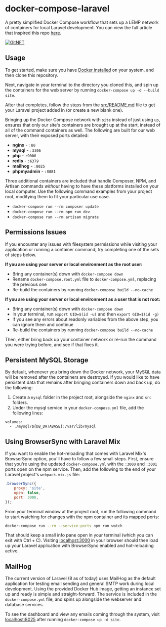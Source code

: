 # docker-compose-laravel

A pretty simplified Docker Compose workflow that sets up a LEMP network of containers for local Laravel development. You can view the full article that inspired this repo [here](https://dev.to/aschmelyun/the-beauty-of-docker-for-local-laravel-development-13c0).

[![GitNFT](https://img.shields.io/badge/%F0%9F%94%AE-Open%20in%20GitNFT-darkviolet?style=flat)](https://gitnft.quine.sh/app/commits/list/repo/docker-compose-laravel)

## Usage

To get started, make sure you have [Docker installed](https://docs.docker.com/docker-for-mac/install/) on your system, and then clone this repository.

Next, navigate in your terminal to the directory you cloned this, and spin up the containers for the web server by running `docker-compose up -d --build site`.

After that completes, follow the steps from the [src/README.md](src/README.md) file to get your Laravel project added in (or create a new blank one).

Bringing up the Docker Compose network with `site` instead of just using `up`, ensures that only our site's containers are brought up at the start, instead of all of the command containers as well. The following are built for our web server, with their exposed ports detailed:

- **nginx** - `:80`
- **mysql** - `:3306`
- **php** - `:9000`
- **redis** - `:6379`
- **mailhog** - `:8025`
- **phpmyadmin** - `:8081`

Three additional containers are included that handle Composer, NPM, and Artisan commands _without_ having to have these platforms installed on your local computer. Use the following command examples from your project root, modifying them to fit your particular use case.

- `docker-compose run --rm composer update`
- `docker-compose run --rm npm run dev`
- `docker-compose run --rm artisan migrate`

## Permissions Issues

If you encounter any issues with filesystem permissions while visiting your application or running a container command, try completing one of the sets of steps below.

**If you are using your server or local environment as the root user:**

- Bring any container(s) down with `docker-compose down`
- Rename `docker-compose.root.yml` file to `docker-compose.yml`, replacing the previous one
- Re-build the containers by running `docker-compose build --no-cache`

**If you are using your server or local environment as a user that is not root:**

- Bring any container(s) down with `docker-compose down`
- In your terminal, run `export UID=$(id -u)` and then `export GID=$(id -g)`
- If you see any errors about readonly variables from the above step, you can ignore them and continue
- Re-build the containers by running `docker-compose build --no-cache`

Then, either bring back up your container network or re-run the command you were trying before, and see if that fixes it.

## Persistent MySQL Storage

By default, whenever you bring down the Docker network, your MySQL data will be removed after the containers are destroyed. If you would like to have persistent data that remains after bringing containers down and back up, do the following:

1. Create a `mysql` folder in the project root, alongside the `nginx` and `src` folders.
2. Under the mysql service in your `docker-compose.yml` file, add the following lines:

```
volumes:
  - ./mysql/${DB_DATABASE}:/var/lib/mysql
```

## Using BrowserSync with Laravel Mix

If you want to enable the hot-reloading that comes with Laravel Mix's BrowserSync option, you'll have to follow a few small steps. First, ensure that you're using the updated `docker-compose.yml` with the `:3000` and `:3001` ports open on the npm service. Then, add the following to the end of your Laravel project's `webpack.mix.js` file:

```javascript
.browserSync({
    proxy: 'site',
    open: false,
    port: 3000,
});
```

From your terminal window at the project root, run the following command to start watching for changes with the npm container and its mapped ports:

```bash
docker-compose run --rm --service-ports npm run watch
```

That should keep a small info pane open in your terminal (which you can exit with Ctrl + C). Visiting [localhost:3000](http://localhost:3000) in your browser should then load up your Laravel application with BrowserSync enabled and hot-reloading active.

## MailHog

The current version of Laravel (8 as of today) uses MailHog as the default application for testing email sending and general SMTP work during local development. Using the provided Docker Hub image, getting an instance set up and ready is simple and straight-forward. The service is included in the `docker-compose.yml` file, and spins up alongside the webserver and database services.

To see the dashboard and view any emails coming through the system, visit [localhost:8025](http://localhost:8025) after running `docker-compose up -d site`.
